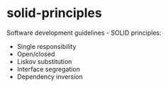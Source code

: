 # solid-principles
Software development guidelines - SOLID principles:
- Single responsibility
- Open/closed
- Liskov substitution
- Interface segregation
- Dependency inversion
